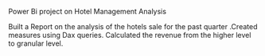 Power Bi project on Hotel Management Analysis

Built a Report on the analysis of the hotels sale for the past quarter .Created measures using Dax queries. Calculated the revenue from the higher level to granular level.
